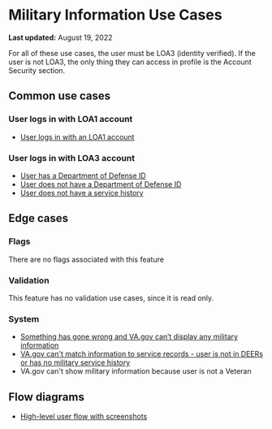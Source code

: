 # Military Information Use Cases
**Last updated:** August 19, 2022

For all of these use cases, the user must be LOA3 (identity verified). If the user is not LOA3, the only thing they can access in profile is the Account Security section.

## Common use cases
### User logs in with LOA1 account
- [User logs in with an LOA1 account](https://github.com/department-of-veterans-affairs/va.gov-team/blob/master/products/identity-personalization/profile/use-cases/loa1-user.md)

### User logs in with LOA3 account
- [User has a Department of Defense ID](https://github.com/department-of-veterans-affairs/va.gov-team/blob/master/products/identity-personalization/profile/military-information/use-cases/read-military-info.md#user-has-dod-id)
- [User does not have a Department of Defense ID](https://github.com/department-of-veterans-affairs/va.gov-team/blob/master/products/identity-personalization/profile/military-information/use-cases/read-military-info.md#user-does-not-have-dod-id)
- [User does not have a service history](https://github.com/department-of-veterans-affairs/va.gov-team/blob/master/products/identity-personalization/profile/military-information/use-cases/read-military-info.md#user-does-not-have-a-service-history)

## Edge cases
### Flags 
There are no flags associated with this feature

### Validation
This feature has no validation use cases, since it is read only.

### System
- [Something has gone wrong and VA.gov can’t display any military information](https://github.com/department-of-veterans-affairs/va.gov-team/blob/master/products/identity-personalization/profile/military-information/use-cases/system-cant-display-military-info.md)
- [VA.gov can't match information to service records - user is not in DEERs or has no military service history](https://github.com/department-of-veterans-affairs/va.gov-team/blob/master/products/identity-personalization/profile/military-information/use-cases/cant-match-information-to-records.md)
- VA.gov can't show military information because user is not a Veteran

## Flow diagrams
- [High-level user flow with screenshots](https://www.sketch.com/s/fc96664a-1c62-40ed-9fcd-90218c54e775/v/nqRRpz/a/l1LzOgv/r/EYLLpY)
